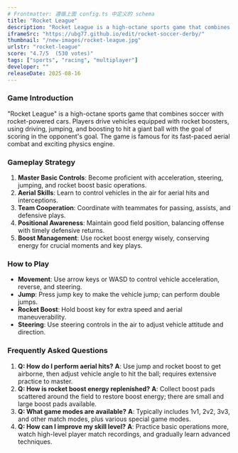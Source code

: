 ```yaml
---
# Frontmatter: 遵循上面 config.ts 中定义的 schema
title: "Rocket League"
description: "Rocket League is a high-octane sports game that combines soccer with rocket-powered cars, where players drive, jump, and boost to hit a giant ball into the opponent's goal in fast-paced aerial matches."
iframeSrc: "https://ubg77.github.io/edit/rocket-soccer-derby/"
thumbnail: "/new-images/rocket-league.jpg"
urlstr: "rocket-league"
score: "4.7/5  (530 votes)"
tags: ["sports", "racing", "multiplayer"]
developer: ""
releaseDate: 2025-08-16
---
```




### Game Introduction

"Rocket League" is a high-octane sports game that combines soccer with rocket-powered cars. Players drive vehicles equipped with rocket boosters, using driving, jumping, and boosting to hit a giant ball with the goal of scoring in the opponent's goal. The game is famous for its fast-paced aerial combat and exciting physics engine.

### Gameplay Strategy

1.  **Master Basic Controls**: Become proficient with acceleration, steering, jumping, and rocket boost basic operations.
2.  **Aerial Skills**: Learn to control vehicles in the air for aerial hits and interceptions.
3.  **Team Cooperation**: Coordinate with teammates for passing, assists, and defensive plays.
4.  **Positional Awareness**: Maintain good field position, balancing offense with timely defensive returns.
5.  **Boost Management**: Use rocket boost energy wisely, conserving energy for crucial moments and key plays.

### How to Play

*   **Movement**: Use arrow keys or WASD to control vehicle acceleration, reverse, and steering.
*   **Jump**: Press jump key to make the vehicle jump; can perform double jumps.
*   **Rocket Boost**: Hold boost key for extra speed and aerial maneuverability.
*   **Steering**: Use steering controls in the air to adjust vehicle attitude and direction.

### Frequently Asked Questions

1.  **Q: How do I perform aerial hits?**
    **A**: Use jump and rocket boost to get airborne, then adjust vehicle angle to hit the ball; requires extensive practice to master.
2.  **Q: How is rocket boost energy replenished?**
    **A**: Collect boost pads scattered around the field to restore boost energy; there are small and large boost pads available.
3.  **Q: What game modes are available?**
    **A**: Typically includes 1v1, 2v2, 3v3, and other match modes, plus various special game modes.
4.  **Q: How can I improve my skill level?**
    **A**: Practice basic operations more, watch high-level player match recordings, and gradually learn advanced techniques.